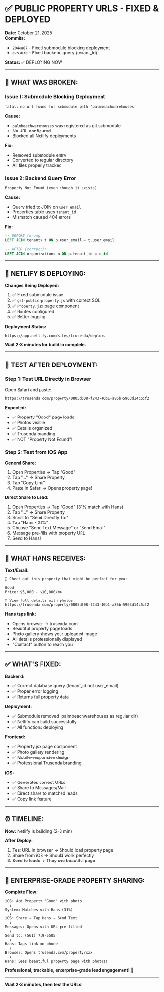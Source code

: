 # ✅ PUBLIC PROPERTY URLS - FIXED & DEPLOYED

**Date:** October 21, 2025  
**Commits:**
- `204ea87` - Fixed submodule blocking deployment
- `e75363e` - Fixed backend query (tenant_id)

**Status:** ✅ DEPLOYING NOW

---

## 🔧 **WHAT WAS BROKEN:**

### **Issue 1: Submodule Blocking Deployment**
```
fatal: no url found for submodule path 'palmbeachwarehouses'
```

**Cause:**
- `palmbeachwarehouses` was registered as git submodule
- No URL configured
- Blocked all Netlify deployments

**Fix:**
- Removed submodule entry
- Converted to regular directory
- All files properly tracked

### **Issue 2: Backend Query Error**
```
Property Not Found (even though it exists)
```

**Cause:**
- Query tried to JOIN on `user_email`  
- Properties table uses `tenant_id`
- Mismatch caused 404 errors

**Fix:**
```sql
-- BEFORE (wrong):
LEFT JOIN tenants t ON p.user_email = t.user_email

-- AFTER (correct):
LEFT JOIN organizations o ON p.tenant_id = o.id
```

---

## 🚀 **NETLIFY IS DEPLOYING:**

**Changes Being Deployed:**
1. ✅ Fixed submodule issue
2. ✅ `get-public-property.js` with correct SQL
3. ✅ `Property.jsx` page component
4. ✅ Routes configured
5. ✅ Better logging

**Deployment Status:**
```
https://app.netlify.com/sites/trusenda/deploys
```

**Wait 2-3 minutes for build to complete.**

---

## 🧪 **TEST AFTER DEPLOYMENT:**

### **Step 1: Test URL Directly in Browser**

Open Safari and paste:
```
https://trusenda.com/property/0805d308-f243-46b1-a85b-5963d14c5cf2
```

**Expected:**
- ✅ Property "Good" page loads
- ✅ Photos visible
- ✅ Details organized
- ✅ Trusenda branding
- ✅ NOT "Property Not Found"!

### **Step 2: Test from iOS App**

**General Share:**
1. Open Properties → Tap "Good"
2. Tap "..." → Share Property
3. Tap "Copy Link"
4. Paste in Safari → Opens property page!

**Direct Share to Lead:**
1. Open Properties → Tap "Good" (31% match with Hans)
2. Tap "..." → Share Property
3. Scroll to "Send Directly To:"
4. Tap "Hans - 31%"
5. Choose "Send Text Message" or "Send Email"
6. Message pre-fills with property URL
7. Send to Hans!

---

## 📱 **WHAT HANS RECEIVES:**

**Text/Email:**
```
🏢 Check out this property that might be perfect for you:

Good
Price: $5,000 - $10,000/mo

👀 View full details with photos:
https://trusenda.com/property/0805d308-f243-46b1-a85b-5963d14c5cf2
```

**Hans taps link:**
- Opens browser → trusenda.com
- Beautiful property page loads
- Photo gallery shows your uploaded image
- All details professionally displayed
- "Contact" button to reach you

---

## ✅ **WHAT'S FIXED:**

**Backend:**
- ✅ Correct database query (tenant_id not user_email)
- ✅ Proper error logging
- ✅ Returns full property data

**Deployment:**
- ✅ Submodule removed (palmbeachwarehouses as regular dir)
- ✅ Netlify can build successfully
- ✅ All functions deploying

**Frontend:**
- ✅ Property.jsx page component
- ✅ Photo gallery rendering
- ✅ Mobile-responsive design
- ✅ Professional Trusenda branding

**iOS:**
- ✅ Generates correct URLs
- ✅ Share to Messages/Mail
- ✅ Direct share to matched leads
- ✅ Copy link feature

---

## ⏰ **TIMELINE:**

**Now:** Netlify is building (2-3 min)

**After Deploy:**
1. Test URL in browser → Should load property page
2. Share from iOS → Should work perfectly
3. Send to leads → They see beautiful page

---

## 🎯 **ENTERPRISE-GRADE PROPERTY SHARING:**

**Complete Flow:**
```
iOS: Add Property "Good" with photo
  ↓
System: Matches with Hans (31%)
  ↓
iOS: Share → Tap Hans → Send Text
  ↓
Messages: Opens with URL pre-filled
  ↓
Send to: (561) 719-5505
  ↓
Hans: Taps link on phone
  ↓
Browser: Opens trusenda.com/property/xxx
  ↓
Hans: Sees beautiful property page with photos!
```

**Professional, trackable, enterprise-grade lead engagement!** 🎉

---

**Wait 2-3 minutes, then test the URLs!**

